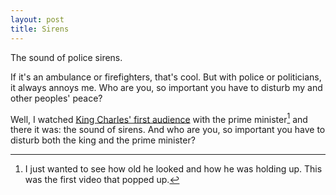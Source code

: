 ```yaml
---
layout: post
title: Sirens
---
```


The sound of police sirens.

If it's an ambulance or firefighters, that's cool. But with police or politicians, it always annoys me. Who are you, so important you have to disturb my and other peoples' peace?

Well, I watched [King Charles' first audience](https://www.bbc.com/news/av/uk-62854289) with the prime minister[^audience] and there it was: the sound of sirens. And who are you, so important you have to disturb both the king and the prime minister?

[^audience]: I just wanted to see how old he looked and how he was holding up. This was the first video that popped up.
